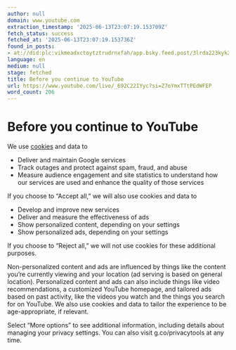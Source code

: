 ```yaml
---
author: null
domain: www.youtube.com
extraction_timestamp: '2025-06-13T23:07:19.153709Z'
fetch_status: success
fetched_at: '2025-06-13T23:07:19.153736Z'
found_in_posts:
- at://did:plc:vikmeadxctoytztrudrnxfah/app.bsky.feed.post/3lrda223kyk2y
language: en
medium: null
stage: fetched
title: Before you continue to YouTube
url: https://www.youtube.com/live/_692C22IYyc?si=Z7eYmxTTtPEdWFEP
word_count: 206
---
```


# Before you continue to YouTube

We use [cookies](https://policies.google.com/technologies/cookies?hl=en&utm_source=ucb) and data to

  * Deliver and maintain Google services
  * Track outages and protect against spam, fraud, and abuse
  * Measure audience engagement and site statistics to understand how our services are used and enhance the quality of those services

If you choose to “Accept all,” we will also use cookies and data to

  * Develop and improve new services
  * Deliver and measure the effectiveness of ads
  * Show personalized content, depending on your settings
  * Show personalized ads, depending on your settings

If you choose to “Reject all,” we will not use cookies for these additional purposes.

Non-personalized content and ads are influenced by things like the content you’re currently viewing and your location \(ad serving is based on general location\). Personalized content and ads can also include things like video recommendations, a customized YouTube homepage, and tailored ads based on past activity, like the videos you watch and the things you search for on YouTube. We also use cookies and data to tailor the experience to be age-appropriate, if relevant.

Select “More options” to see additional information, including details about managing your privacy settings. You can also visit g.co/privacytools at any time.